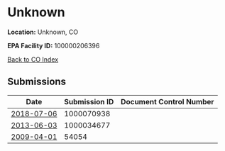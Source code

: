 # Unknown

**Location:** Unknown, CO

**EPA Facility ID:** 100000206396

[Back to CO Index](../../index.md)

## Submissions

| Date | Submission ID | Document Control Number |
|------|--------------|-------------------------|
| [2018-07-06](submissions/1000070938.md) | 1000070938 |  |
| [2013-06-03](submissions/1000034677.md) | 1000034677 |  |
| [2009-04-01](submissions/54054.md) | 54054 |  |
